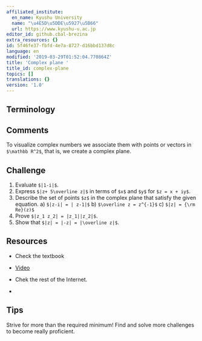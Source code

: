 ```yaml
---
affiliated_institute:
  en_name: Kyushu University
  name: "\u4E5D\u5DDE\u5927\u5B66"
  url: https://www.kyushu-u.ac.jp
editor_id: github.cbal-brezina
extra_resources: {}
id: 5f46fe37-fbfd-4e7a-8727-d16bbd137d8c
language: en
modified: '2019-03-29T01:52:04.770864Z'
title: 'Complex plane '
title_id: complex-plane
topics: []
translations: {}
version: '1.0'
---
```


## Terminology 





## Comments

To visualize complex numbers we associate them with points or vectors in `$\mathbb R^2$`, that is, we create a complex plane.

## Challenge

1. Evaluate `$|1-i|$`.
2. Express `$|z+ 5\overline z|$`  in terms of `$x$` and `$y$` for `$z = x + iy$`.
3. Describe the set of points `$z$` in the complex plane that satisfy the given equation.
   a) `$|z-i| = | z-1|$` 
   b) `$\overline z = z^{-1}$`
   c) `$|z| = {\rm Re}(z)$`
4. Prove `$|z_1 z_2| = |z_1||z_2|$`.
5. Show that `$|z| = |-z| = |\overline z|$`.


## Resources

- Check the textbook

- [Video](https://www.khanacademy.org/math/precalculus/imaginary-and-complex-numbers#absolute-value-and-angle-of-complex-numbers)

- Chek the rest of the Internet.
- 
## Tips

Strive for more than the required minimum! Find and solve more challenges to become really proficient.




